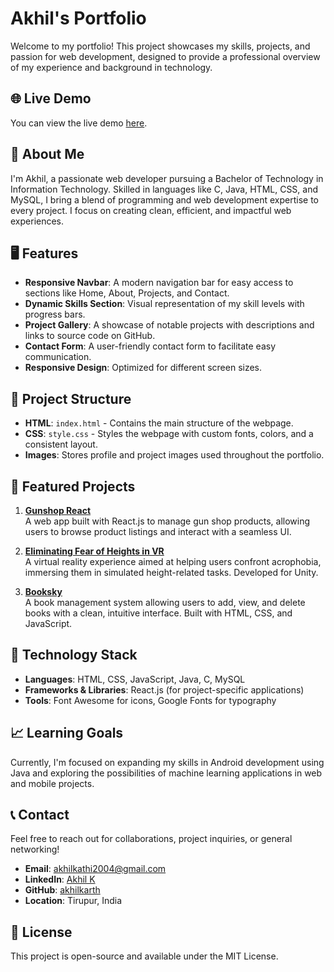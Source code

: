 # Akhil's Portfolio

Welcome to my portfolio! This project showcases my skills, projects, and passion for web development, designed to provide a professional overview of my experience and background in technology.

## 🌐 Live Demo
You can view the live demo [here](https://portfolio-akhil-ks-projects.vercel.app/).

## 📜 About Me

I'm Akhil, a passionate web developer pursuing a Bachelor of Technology in Information Technology. Skilled in languages like C, Java, HTML, CSS, and MySQL, I bring a blend of programming and web development expertise to every project. I focus on creating clean, efficient, and impactful web experiences.

## 🖥️ Features

- **Responsive Navbar**: A modern navigation bar for easy access to sections like Home, About, Projects, and Contact.
- **Dynamic Skills Section**: Visual representation of my skill levels with progress bars.
- **Project Gallery**: A showcase of notable projects with descriptions and links to source code on GitHub.
- **Contact Form**: A user-friendly contact form to facilitate easy communication.
- **Responsive Design**: Optimized for different screen sizes.

## 📂 Project Structure

- **HTML**: `index.html` - Contains the main structure of the webpage.
- **CSS**: `style.css` - Styles the webpage with custom fonts, colors, and a consistent layout.
- **Images**: Stores profile and project images used throughout the portfolio.

## 🚀 Featured Projects

1. **[Gunshop React](https://github.com/akhilkarth/Gunshop-react)**  
   A web app built with React.js to manage gun shop products, allowing users to browse product listings and interact with a seamless UI.

2. **[Eliminating Fear of Heights in VR](https://github.com/akhilkarth/ELIMINATING-FEAR-OF-HEIGHTS-IN-VIRTUAL-REALITY)**  
   A virtual reality experience aimed at helping users confront acrophobia, immersing them in simulated height-related tasks. Developed for Unity.

3. **[Booksky](https://github.com/akhilkarth/Booksky)**  
   A book management system allowing users to add, view, and delete books with a clean, intuitive interface. Built with HTML, CSS, and JavaScript.

## 🎨 Technology Stack

- **Languages**: HTML, CSS, JavaScript, Java, C, MySQL
- **Frameworks & Libraries**: React.js (for project-specific applications)
- **Tools**: Font Awesome for icons, Google Fonts for typography

## 📈 Learning Goals

Currently, I'm focused on expanding my skills in Android development using Java and exploring the possibilities of machine learning applications in web and mobile projects.

## 📞 Contact

Feel free to reach out for collaborations, project inquiries, or general networking!

- **Email**: [akhilkathi2004@gmail.com](mailto:akhilkathi2004@gmail.com)
- **LinkedIn**: [Akhil K](https://www.linkedin.com/in/akhil-k-05b2362a4/)
- **GitHub**: [akhilkarth](https://github.com/akhilkarth)
- **Location**: Tirupur, India

## 📝 License

This project is open-source and available under the MIT License.